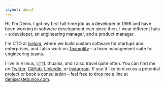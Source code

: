 ```yaml
---
layout: about
---
```


Hi, I'm Denis. I got my first full-time job as a developer in 1999 and have been working in
software development ever since then. I wear different hats - a developer, an engineering manager,
and a product manager.

I'm CTO at [ivelum](https://ivelum.com), where we build custom software for startups and
enterprises, and I also work on [Teamplify](https://teamplify.com) – a team management suite for
engineering teams.

I live in Vilnius, 🇱🇹Lithuania, and I also travel quite often. You can find me on 
[Twitter](https://twitter.com/dstebunov), [GitHub](https://github.com/stebunovd), 
[LinkedIn](https://www.linkedin.com/in/denis-stebunov/),
or [Instagram](https://www.instagram.com/stebunovd/). If you'd like to discuss a potential project
or book a consultation – feel free to drop me a line at
[denis@stebunov.com](mailto:denis@stebunov.com).
